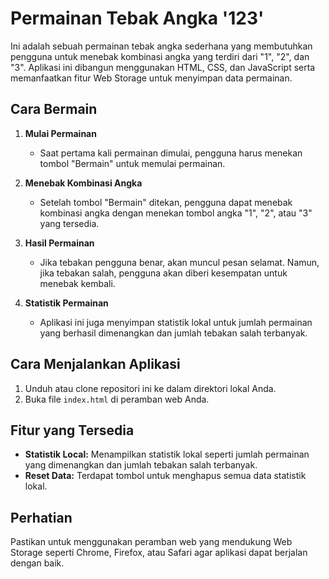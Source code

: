 # Permainan Tebak Angka '123'

Ini adalah sebuah permainan tebak angka sederhana yang membutuhkan pengguna untuk menebak kombinasi angka yang terdiri dari "1", "2", dan "3". Aplikasi ini dibangun menggunakan HTML, CSS, dan JavaScript serta memanfaatkan fitur Web Storage untuk menyimpan data permainan.

## Cara Bermain

1. **Mulai Permainan**
   - Saat pertama kali permainan dimulai, pengguna harus menekan tombol "Bermain" untuk memulai permainan.

2. **Menebak Kombinasi Angka**
   - Setelah tombol "Bermain" ditekan, pengguna dapat menebak kombinasi angka dengan menekan tombol angka "1", "2", atau "3" yang tersedia.

3. **Hasil Permainan**
   - Jika tebakan pengguna benar, akan muncul pesan selamat. Namun, jika tebakan salah, pengguna akan diberi kesempatan untuk menebak kembali.

4. **Statistik Permainan**
   - Aplikasi ini juga menyimpan statistik lokal untuk jumlah permainan yang berhasil dimenangkan dan jumlah tebakan salah terbanyak.

## Cara Menjalankan Aplikasi
1. Unduh atau clone repositori ini ke dalam direktori lokal Anda.
2. Buka file `index.html` di peramban web Anda.

## Fitur yang Tersedia

- **Statistik Local:** Menampilkan statistik lokal seperti jumlah permainan yang dimenangkan dan jumlah tebakan salah terbanyak.
- **Reset Data:** Terdapat tombol untuk menghapus semua data statistik lokal.

## Perhatian

Pastikan untuk menggunakan peramban web yang mendukung Web Storage seperti Chrome, Firefox, atau Safari agar aplikasi dapat berjalan dengan baik.
